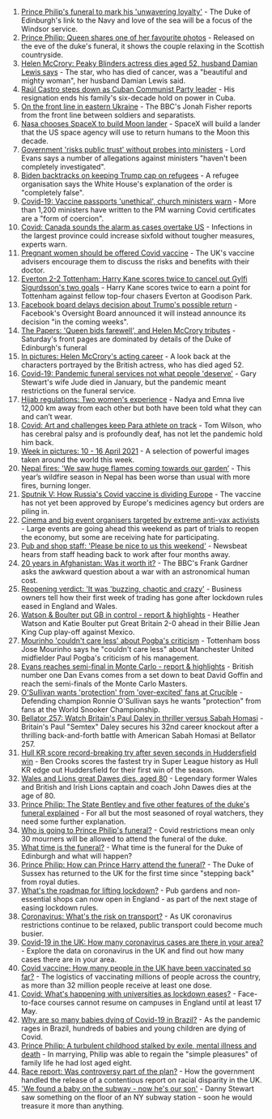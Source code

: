 1. [Prince Philip's funeral to mark his 'unwavering loyalty'](https://www.bbc.co.uk/news/uk-56779068) - The Duke of Edinburgh's link to the Navy and love of the sea will be a focus of the Windsor service.
2. [Prince Philip: Queen shares one of her favourite photos](https://www.bbc.co.uk/news/uk-56777064) - Released on the eve of the duke's funeral, it shows the couple relaxing in the Scottish countryside.
3. [Helen McCrory: Peaky Blinders actress dies aged 52, husband Damian Lewis says](https://www.bbc.co.uk/news/entertainment-arts-56770593) - The star, who has died of cancer, was a "beautiful and mighty woman", her husband Damian Lewis said.
4. [Raúl Castro steps down as Cuban Communist Party leader](https://www.bbc.co.uk/news/world-latin-america-56780903) - His resignation ends his family's six-decade hold on power in Cuba.
5. [On the front line in eastern Ukraine](https://www.bbc.co.uk/news/world-europe-56776463) - The BBC's Jonah Fisher reports from the front line between soldiers and separatists.
6. [Nasa chooses SpaceX to build Moon lander](https://www.bbc.co.uk/news/science-environment-56781556) - SpaceX will build a lander that the US space agency will use to return humans to the Moon this decade.
7. [Government 'risks public trust' without probes into ministers](https://www.bbc.co.uk/news/uk-politics-56763651) - Lord Evans says a number of allegations against ministers "haven't been completely investigated".
8. [Biden backtracks on keeping Trump cap on refugees](https://www.bbc.co.uk/news/world-us-canada-56778721) - A refugee organisation says the White House's explanation of the order is "completely false".
9. [Covid-19: Vaccine passports 'unethical', church ministers warn](https://www.bbc.co.uk/news/uk-56781724) - More than 1,200 ministers have written to the PM warning Covid certificates are a "form of coercion".
10. [Covid: Canada sounds the alarm as cases overtake US](https://www.bbc.co.uk/news/world-us-canada-56779428) - Infections in the largest province could increase sixfold without tougher measures, experts warn.
11. [Pregnant women should be offered Covid vaccine](https://www.bbc.co.uk/news/health-56778146) - The UK's vaccine advisers encourage them to discuss the risks and benefits with their doctor.
12. [Everton 2-2 Tottenham: Harry Kane scores twice to cancel out Gylfi Sigurdsson's two goals](https://www.bbc.co.uk/sport/football/56684992) - Harry Kane scores twice to earn a point for Tottenham against fellow top-four chasers Everton at Goodison Park.
13. [Facebook board delays decision about Trump's possible return](https://www.bbc.co.uk/news/technology-56781104) - Facebook's Oversight Board announced it will instead announce its decision "in the coming weeks".
14. [The Papers: 'Queen bids farewell', and Helen McCrory tributes](https://www.bbc.co.uk/news/blogs-the-papers-56781228) - Saturday's front pages are dominated by details of the Duke of Edinburgh's funeral
15. [In pictures: Helen McCrory's acting career](https://www.bbc.co.uk/news/entertainment-arts-56779389) - A look back at the characters portrayed by the British actress, who has died aged 52.
16. [Covid-19: Pandemic funeral services not what people 'deserve'](https://www.bbc.co.uk/news/uk-56765962) - Gary Stewart's wife Jude died in January, but the pandemic meant restrictions on the funeral service.
17. [Hijab regulations: Two women's experience](https://www.bbc.co.uk/news/world-56773815) - Nadya and Emna live 12,000 km away from each other but both have been told what they can and can’t wear.
18. [Covid: Art and challenges keep Para athlete on track](https://www.bbc.co.uk/news/uk-56773744) - Tom Wilson, who has cerebral palsy and is profoundly deaf, has not let the pandemic hold him back.
19. [Week in pictures: 10 - 16 April 2021](https://www.bbc.co.uk/news/in-pictures-56759689) - A selection of powerful images taken around the world this week.
20. [Nepal fires: 'We saw huge flames coming towards our garden’](https://www.bbc.co.uk/news/world-asia-56773816) - This year’s wildfire season in Nepal has been worse than usual with more fires, burning longer.
21. [Sputnik V: How Russia's Covid vaccine is dividing Europe](https://www.bbc.co.uk/news/world-europe-56735931) - The vaccine has not yet been approved by Europe's medicines agency but orders are piling in.
22. [Cinema and big event organisers targeted by extreme anti-vax activists](https://www.bbc.co.uk/news/blogs-trending-56772902) - Large events are going ahead this weekend as part of trials to reopen the economy, but some are receiving hate for participating.
23. [Pub and shop staff: 'Please be nice to us this weekend'](https://www.bbc.co.uk/news/newsbeat-56775186) - Newsbeat hears from staff heading back to work after four months away.
24. [20 years in Afghanistan: Was it worth it?](https://www.bbc.co.uk/news/world-asia-56770570) - The BBC's Frank Gardner asks the awkward question about a war with an astronomical human cost.
25. [Reopening verdict: 'It was 'buzzing, chaotic and crazy'](https://www.bbc.co.uk/news/business-56760866) - Business owners tell how their first week of trading has gone after lockdown rules eased in England and Wales.
26. [Watson & Boulter put GB in control - report & highlights](https://www.bbc.co.uk/sport/tennis/56760606) - Heather Watson and Katie Boulter put Great Britain 2-0 ahead in their Billie Jean King Cup play-off against Mexico.
27. [Mourinho 'couldn't care less' about Pogba's criticism](https://www.bbc.co.uk/sport/football/56769754) - Tottenham boss Jose Mourinho says he "couldn't care less" about Manchester United midfielder Paul Pogba's criticism of his management.
28. [Evans reaches semi-final in Monte Carlo - report & highlights](https://www.bbc.co.uk/sport/tennis/56776351) - British number one Dan Evans comes from a set down to beat David Goffin and reach the semi-finals of the Monte Carlo Masters.
29. [O'Sullivan wants 'protection' from 'over-excited' fans at Crucible](https://www.bbc.co.uk/sport/snooker/56777256) - Defending champion Ronnie O'Sullivan says he wants "protection" from fans at the World Snooker Championship.
30. [Bellator 257: Watch Britain's Paul Daley in thriller versus Sabah Homasi](https://www.bbc.co.uk/sport/av/mixed-martial-arts/56783083) - Britain's Paul "Semtex" Daley secures his 32nd career knockout after a thrilling back-and-forth battle with American Sabah Homasi at Bellator 257.
31. [Hull KR score record-breaking try after seven seconds in Huddersfield win](https://www.bbc.co.uk/sport/rugby-league/56734758) - Ben Crooks scores the fastest try in Super League history as Hull KR edge out Huddersfield for their first win of the season.
32. [Wales and Lions great Dawes dies, aged 80](https://www.bbc.co.uk/sport/rugby-union/56776411) - Legendary former Wales and British and Irish Lions captain and coach John Dawes dies at the age of 80.
33. [Prince Philip: The State Bentley and five other features of the duke's funeral explained](https://www.bbc.co.uk/news/uk-56762822) - For all but the most seasoned of royal watchers, they need some further explanation.
34. [Who is going to Prince Philip's funeral?](https://www.bbc.co.uk/news/uk-56765468) - Covid restrictions mean only 30 mourners will be allowed to attend the funeral of the duke.
35. [What time is the funeral?](https://www.bbc.co.uk/news/uk-56694327) - What time is the funeral for the Duke of Edinburgh and what will happen?
36. [Prince Philip: How can Prince Harry attend the funeral?](https://www.bbc.co.uk/news/uk-56709506) - The Duke of Sussex has returned to the UK for the first time since "stepping back" from royal duties.
37. [What's the roadmap for lifting lockdown?](https://www.bbc.co.uk/news/explainers-52530518) - Pub gardens and non-essential shops can now open in England - as part of the next stage of easing lockdown rules.
38. [Coronavirus: What's the risk on transport?](https://www.bbc.co.uk/news/health-51736185) - As UK coronavirus restrictions continue to be relaxed, public transport could become much busier.
39. [Covid-19 in the UK: How many coronavirus cases are there in your area?](https://www.bbc.co.uk/news/uk-51768274) - Explore the data on coronavirus in the UK and find out how many cases there are in your area.
40. [Covid vaccine: How many people in the UK have been vaccinated so far?](https://www.bbc.co.uk/news/health-55274833) - The logistics of vaccinating millions of people across the country, as more than 32 million people receive at least one dose.
41. [Covid: What's happening with universities as lockdown eases?](https://www.bbc.co.uk/news/explainers-52753913) - Face-to-face courses cannot resume on campuses in England until at least 17 May.
42. [Why are so many babies dying of Covid-19 in Brazil?](https://www.bbc.co.uk/news/world-latin-america-56696907) - As the pandemic rages in Brazil, hundreds of babies and young children are dying of Covid.
43. [Prince Philip: A turbulent childhood stalked by exile, mental illness and death](https://www.bbc.co.uk/news/uk-56690270) - In marrying, Philip was able to regain the "simple pleasures" of family life he had lost aged eight.
44. [Race report: Was controversy part of the plan?](https://www.bbc.co.uk/news/uk-politics-56578839) - How the government handled the release of a contentious report on racial disparity in the UK.
45. ['We found a baby on the subway - now he's our son'](https://www.bbc.co.uk/news/stories-56409764) - Danny Stewart saw something on the floor of an NY subway station - soon he would treasure it more than anything.
